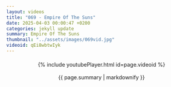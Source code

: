 ```yaml
---
layout: videos
title: "069 - Empire Of The Suns"
date: 2025-04-03 00:00:47 +0200
categories: jekyll update
summary: Empire Of The Suns
thumbnail: "../assets/images/069vid.jpg"
videoid: qEi8wbtwIyk
---
```


<div style="text-align: center; margin-top: 20px;">
  {% include youtubePlayer.html id=page.videoid %}
  <p style="margin-top: 15px; font-size: 1.2em; color: #333;">
    <p>{{ page.summary | markdownify }}</p>
  </p>
</div>
